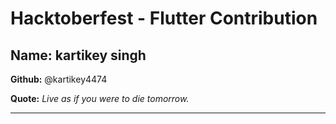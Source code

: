 # Hacktoberfest - Flutter Contribution

## Name: kartikey singh 

**Github:** @kartikey4474

**Quote:** *Live as if you were to die tomorrow.*

---